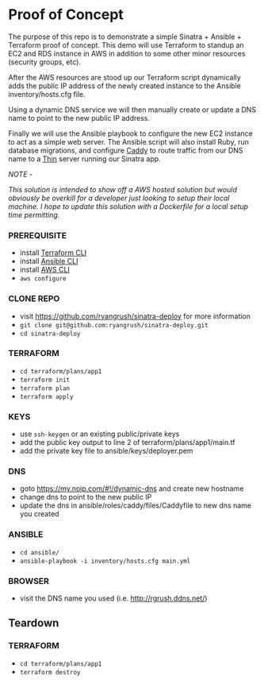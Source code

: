 # Proof of Concept

The purpose of this repo is to demonstrate a simple Sinatra + Ansible + Terraform proof of concept. This demo will use Terraform to standup an EC2 and RDS instance in AWS in addition to some other minor resources (security groups, etc).

After the AWS resources are stood up our Terraform script dynamically adds the public IP address of the newly created instance to the Ansible inventory/hosts.cfg file.

Using a dynamic DNS service we will then manually create or update a DNS name to point to the new public IP address.

Finally we will use the Ansible playbook to configure the new EC2 instance to act as a simple web server. The Ansible script will also install Ruby, run database migrations, and configure [Caddy](https://caddyserver.com/) to route traffic from our DNS name to a [Thin](https://github.com/macournoyer/thin) server running our Sinatra app.


*NOTE -*

*This solution is intended to show off a AWS hosted solution but would obviously be overkill for a developer just looking to setup their local machine. I hope to update this solution with a Dockerfile for a local setup time permitting.*



### PREREQUISITE

- install [Terraform CLI](https://learn.hashicorp.com/tutorials/terraform/install-cli)
- install [Ansible CLI](https://docs.ansible.com/ansible/latest/installation_guide/intro_installation.html)
- install [AWS CLI](https://docs.aws.amazon.com/cli/latest/userguide/install-cliv2.html)
- `aws configure`


### CLONE REPO

- visit https://github.com/ryangrush/sinatra-deploy for more information
- `git clone git@github.com:ryangrush/sinatra-deploy.git`
- `cd sinatra-deploy`


### TERRAFORM

- `cd terraform/plans/app1`
- `terraform init`
- `terraform plan`
- `terraform apply`


### KEYS

- use `ssh-keygen` or an existing public/private keys
- add the public key output to line 2 of terraform/plans/app1/main.tf
- add the private key file to ansible/keys/deployer.pem


### DNS

- goto https://my.noip.com/#!/dynamic-dns and create new hostname
- change dns to point to the new public IP
- update the dns in ansible/roles/caddy/files/Caddyfile to new dns name you created


### ANSIBLE

- `cd ansible/`
- `ansible-playbook -i inventory/hosts.cfg main.yml`


### BROWSER

- visit the DNS name you used (i.e. http://rgrush.ddns.net/)



## Teardown

### TERRAFORM

- `cd terraform/plans/app1`
- `terraform destroy`
